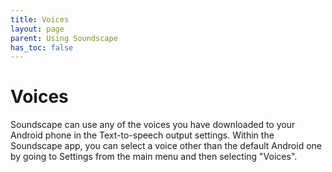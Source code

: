 ```yaml
---
title: Voices
layout: page
parent: Using Soundscape
has_toc: false
---
```


# Voices

Soundscape can use any of the voices you have downloaded to your Android phone in the Text-to-speech output settings. Within the Soundscape app, you can select a voice other than the default Android one by going to Settings from the main menu and then selecting "Voices".

